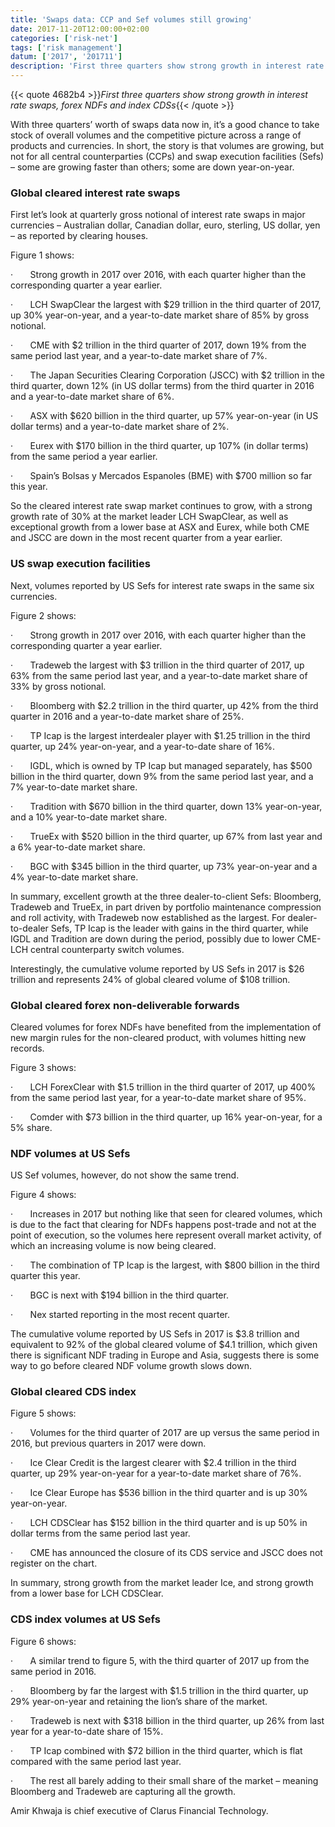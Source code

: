 ```yaml
---
title: 'Swaps data: CCP and Sef volumes still growing'
date: 2017-11-20T12:00:00+02:00
categories: ['risk-net']
tags: ['risk management']
datum: ['2017', '201711']
description: 'First three quarters show strong growth in interest rate swaps, forex NDFs and index CDSs'
---
```


{{< quote 4682b4 >}}_First three quarters show strong growth in interest rate swaps, forex NDFs and index CDSs_{{< /quote >}}

With three quarters’ worth of swaps data now in, it’s a good chance to take stock of overall volumes and the competitive picture across a range of products and currencies. In short, the story is that volumes are growing, but not for all central counterparties (CCPs) and swap execution facilities (Sefs) – some are growing faster than others; some are down year-on-year.

### Global cleared interest rate swaps

First let’s look at quarterly gross notional of interest rate swaps in major currencies – Australian dollar, Canadian dollar, euro, sterling, US dollar, yen – as reported by clearing houses.

Figure 1 shows:

·       Strong growth in 2017 over 2016, with each quarter higher than the corresponding quarter a year earlier.

·       LCH SwapClear the largest with $29 trillion in the third quarter of 2017, up 30% year-on-year, and a year-to-date market share of 85% by gross notional.

·       CME with $2 trillion in the third quarter of 2017, down 19% from the same period last year, and a year-to-date market share of 7%.

·       The Japan Securities Clearing Corporation (JSCC) with $2 trillion in the third quarter, down 12% (in US dollar terms) from the third quarter in 2016 and a year-to-date market share of 6%.

·       ASX with $620 billion in the third quarter, up 57% year-on-year (in US dollar terms) and a year-to-date market share of 2%.

·       Eurex with $170 billion in the third quarter, up 107% (in dollar terms) from the same period a year earlier.

·       Spain’s Bolsas y Mercados Espanoles (BME) with $700 million so far this year.

So the cleared interest rate swap market continues to grow, with a strong growth rate of 30% at the market leader LCH SwapClear, as well as exceptional growth from a lower base at ASX and Eurex, while both CME and JSCC are down in the most recent quarter from a year earlier.

### US swap execution facilities

Next, volumes reported by US Sefs for interest rate swaps in the same six currencies.

Figure 2 shows:

·       Strong growth in 2017 over 2016, with each quarter higher than the corresponding quarter a year earlier.

·       Tradeweb the largest with $3 trillion in the third quarter of 2017, up 63% from the same period last year, and a year-to-date market share of 33% by gross notional.

·       Bloomberg with $2.2 trillion in the third quarter, up 42% from the third quarter in 2016 and a year-to-date market share of 25%.

·       TP Icap is the largest interdealer player with $1.25 trillion in the third quarter, up 24% year-on-year, and a year-to-date share of 16%.

·       IGDL, which is owned by TP Icap but managed separately, has $500 billion in the third quarter, down 9% from the same period last year, and a 7% year-to-date market share.

·       Tradition with $670 billion in the third quarter, down 13% year-on-year, and a 10% year-to-date market share.

·       TrueEx with $520 billion in the third quarter, up 67% from last year and a 6% year-to-date market share.

·       BGC with $345 billion in the third quarter, up 73% year-on-year and a 4% year-to-date market share.

In summary, excellent growth at the three dealer-to-client Sefs: Bloomberg, Tradeweb and TrueEx, in part driven by portfolio maintenance compression and roll activity, with Tradeweb now established as the largest. For dealer-to-dealer Sefs, TP Icap is the leader with gains in the third quarter, while IGDL and Tradition are down during the period, possibly due to lower CME-LCH central counterparty switch volumes.

Interestingly, the cumulative volume reported by US Sefs in 2017 is $26 trillion and represents 24% of global cleared volume of $108 trillion.

### Global cleared forex non-deliverable forwards

Cleared volumes for forex NDFs have benefited from the implementation of new margin rules for the non-cleared product, with volumes hitting new records.

Figure 3 shows:

·       LCH ForexClear with $1.5 trillion in the third quarter of 2017, up 400% from the same period last year, for a year-to-date market share of 95%.

·       Comder with $73 billion in the third quarter, up 16% year-on-year, for a 5% share.

### NDF volumes at US Sefs

US Sef volumes, however, do not show the same trend.

Figure 4 shows:

·       Increases in 2017 but nothing like that seen for cleared volumes, which is due to the fact that clearing for NDFs happens post-trade and not at the point of execution, so the volumes here represent overall market activity, of which an increasing volume is now being cleared.

·       The combination of TP Icap is the largest, with $800 billion in the third quarter this year.

·       BGC is next with $194 billion in the third quarter.

·       Nex started reporting in the most recent quarter.

The cumulative volume reported by US Sefs in 2017 is $3.8 trillion and equivalent to 92% of the global cleared volume of $4.1 trillion, which given there is significant NDF trading in Europe and Asia, suggests there is some way to go before cleared NDF volume growth slows down.

### Global cleared CDS index

Figure 5 shows:

·       Volumes for the third quarter of 2017 are up versus the same period in 2016, but previous quarters in 2017 were down.

·       Ice Clear Credit is the largest clearer with $2.4 trillion in the third quarter, up 29% year-on-year for a year-to-date market share of 76%.

·       Ice Clear Europe has $536 billion in the third quarter and is up 30% year-on-year.

·       LCH CDSClear has $152 billion in the third quarter and is up 50% in dollar terms from the same period last year.

·       CME has announced the closure of its CDS service and JSCC does not register on the chart.

In summary, strong growth from the market leader Ice, and strong growth from a lower base for LCH CDSClear.

### CDS index volumes at US Sefs

Figure 6 shows:

·       A similar trend to figure 5, with the third quarter of 2017 up from the same period in 2016.

·       Bloomberg by far the largest with $1.5 trillion in the third quarter, up 29% year-on-year and retaining the lion’s share of the market.

·       Tradeweb is next with $318 billion in the third quarter, up 26% from last year for a year-to-date share of 15%.

·       TP Icap combined with $72 billion in the third quarter, which is flat compared with the same period last year.

·       The rest all barely adding to their small share of the market – meaning Bloomberg and Tradeweb are capturing all the growth.

Amir Khwaja is chief executive of Clarus Financial Technology.

